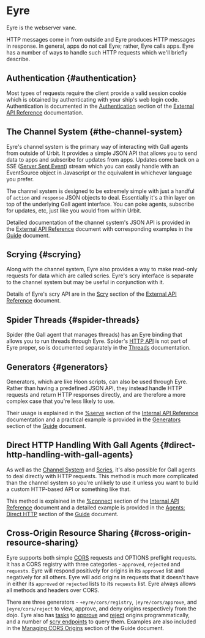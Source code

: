 # Eyre

Eyre is the webserver vane.

HTTP messages come in from outside and Eyre produces HTTP messages in response. In general, apps do not call Eyre; rather, Eyre calls apps. Eyre has a number of ways to handle such HTTP requests which we'll briefly describe.

## Authentication {#authentication}

Most types of requests require the client provide a valid session cookie which is obtained by authenticating with your ship's web login code. Authentication is documented in the [Authentication](reference/external-api-ref.md#authentication) section of the [External API Reference](reference/external-api-ref.md) documentation.

## The Channel System {#the-channel-system}

Eyre's channel system is the primary way of interacting with Gall agents from outside of Urbit. It provides a simple JSON API that allows you to send data to apps and subscribe for updates from apps. Updates come back on a SSE ([Server Sent Event](https://html.spec.whatwg.org/#server-sent-events)) stream which you can easily handle with an EventSource object in Javascript or the equivalent in whichever language you prefer.

The channel system is designed to be extremely simple with just a handful of `action` and `response` JSON objects to deal. Essentially it's a thin layer on top of the underlying Gall agent interface. You can poke agents, subscribe for updates, etc, just like you would from within Urbit.

Detailed documentation of the channel system's JSON API is provided in the [External API Reference](reference/external-api-ref.md) document with corresponding examples in the [Guide](guides/guide.md#using-channels) document.

## Scrying {#scrying}

Along with the channel system, Eyre also provides a way to make read-only requests for data which are called scries. Eyre's scry interface is separate to the channel system but may be useful in conjunction with it.

Details of Eyre's scry API are in the [Scry](reference/external-api-ref.md#scry) section of the [External API Reference](reference/external-api-ref.md) document.

## Spider Threads {#spider-threads}

Spider (the Gall agent that manages threads) has an Eyre binding that allows you to run threads through Eyre. Spider's [HTTP API](../../base/threads/guides/http-api.md) is not part of Eyre proper, so is documented separately in the [Threads](../../base/threads) documentation.

## Generators {#generators}

Generators, which are like Hoon scripts, can also be used through Eyre. Rather than having a predefined JSON API, they instead handle HTTP requests and return HTTP responses directly, and are therefore a more complex case that you're less likely to use.

Their usage is explained in the [%serve](reference/tasks.md#serve) section of the [Internal API Reference](reference/tasks.md) documentation and a practical example is provided in the [Generators](guides/guide.md#generators) section of the [Guide](guides/guide.md) document.

## Direct HTTP Handling With Gall Agents {#direct-http-handling-with-gall-agents}

As well as the [Channel System](#the-channel-system) and [Scries](#scrying), it's also possible for Gall agents to deal directly with HTTP requests. This method is much more complicated than the channel system so you're unlikely to use it unless you want to build a custom HTTP-based API or something like that.

This method is explained in the [%connect](reference/tasks.md#connect) section of the [Internal API Reference](reference/tasks.md) document and a detailed example is provided in the [Agents: Direct HTTP](guides/guide.md#agents-direct-http) section of the [Guide](guides/guide.md) document.

## Cross-Origin Resource Sharing {#cross-origin-resource-sharing}

Eyre supports both simple [CORS](https://developer.mozilla.org/en-US/docs/Web/HTTP/CORS) requests and OPTIONS preflight requests. It has a CORS registry with three categories - `approved`, `rejected` and `requests`. Eyre will respond positively for origins in its `approved` list and negatively for all others. Eyre will add origins in requests that it doesn't have in either its `approved` or `rejected` lists to its `requests` list. Eyre always allows all methods and headers over CORS.

There are three generators - `+eyre/cors/registry`, `|eyre/cors/approve`, and `|eyre/cors/reject` to view, approve, and deny origins respectively from the dojo. Eyre also has [tasks](reference/tasks.md) to [approve](reference/tasks.md#approve-origin) and [reject](reference/tasks.md#reject-origin) origins programmatically, and a number of [scry endpoints](reference/scry.md) to query them. Examples are also included in the [Managing CORS Origins](guides/guide.md#managing-cors-origins) section of the Guide document.

